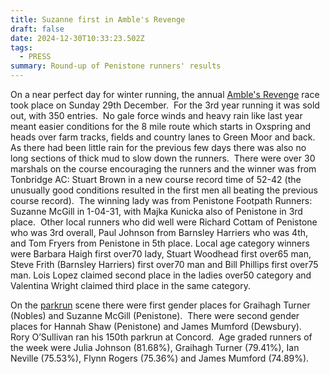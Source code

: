 ```yaml
---
title: Suzanne first in Amble's Revenge
draft: false
date: 2024-12-30T10:33:23.502Z
tags:
  - PRESS
summary: Round-up of Penistone runners' results
---
```

On a near perfect day for winter running, the annual [Amble's Revenge](https://pfrac.co.uk/races/ambles-revenge) race took place on Sunday 29th December.  For the 3rd year running it was sold out, with 350 entries.  No gale force winds and heavy rain like last year meant easier conditions for the 8 mile route which starts in Oxspring and heads over farm tracks, fields and country lanes to Green Moor and back.  As there had been little rain for the previous few days there was also no long sections of thick mud to slow down the runners.  There were over 30 marshals on the course encouraging the runners and the winner was from Tonbridge AC: Stuart Brown in a new course record time of 52-42 (the unusually good conditions resulted in the first men all beating the previous course record).  The winning lady was from Penistone Footpath Runners: Suzanne McGill in 1-04-31, with Majka Kunicka also of Penistone in 3rd place.  Other local runners who did well were Richard Cottam of Penistone who was 3rd overall, Paul Johnson from Barnsley Harriers who was 4th, and Tom Fryers from Penistone in 5th place. Local age category winners were Barbara Haigh first over70 lady, Stuart Woodhead first over65 man, Steve Frith (Barnsley Harriers) first over70 man and Bill Phillips first over75 man.  Lois Lopez claimed second place in the ladies over50 category and Valentina Wright claimed third place in the same category.

On the [parkrun](http://results.pfrac.co.uk/parkrun-2024/2024-12-28) scene there were first gender places for Graihagh Turner (Nobles) and Suzanne McGill (Penistone).  There were second gender places for Hannah Shaw (Penistone) and James Mumford (Dewsbury).  Rory O’Sullivan ran his 150th parkrun at Concord.  Age graded runners of the week were Julia Johnson (81.68%), Graihagh Turner (79.41%), Ian Neville (75.53%), Flynn Rogers (75.36%) and James Mumford (74.89%).